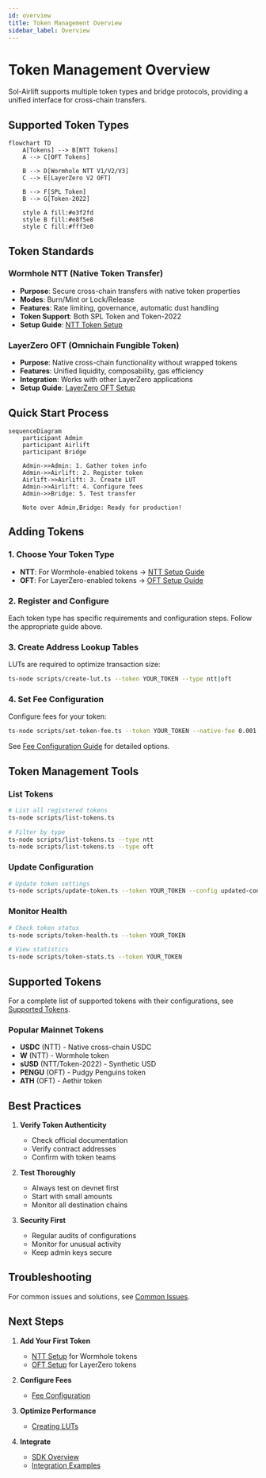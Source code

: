 ```yaml
---
id: overview
title: Token Management Overview
sidebar_label: Overview
---
```


# Token Management Overview

Sol-Airlift supports multiple token types and bridge protocols, providing a unified interface for cross-chain transfers.

## Supported Token Types

```mermaid
flowchart TD
    A[Tokens] --> B[NTT Tokens]
    A --> C[OFT Tokens]
    
    B --> D[Wormhole NTT V1/V2/V3]
    C --> E[LayerZero V2 OFT]
    
    B --> F[SPL Token]
    B --> G[Token-2022]
    
    style A fill:#e3f2fd
    style B fill:#e8f5e8
    style C fill:#fff3e0
```

## Token Standards

### Wormhole NTT (Native Token Transfer)
- **Purpose**: Secure cross-chain transfers with native token properties
- **Modes**: Burn/Mint or Lock/Release
- **Features**: Rate limiting, governance, automatic dust handling
- **Token Support**: Both SPL Token and Token-2022
- **Setup Guide**: [NTT Token Setup](./ntt-setup)

### LayerZero OFT (Omnichain Fungible Token)
- **Purpose**: Native cross-chain functionality without wrapped tokens
- **Features**: Unified liquidity, composability, gas efficiency
- **Integration**: Works with other LayerZero applications
- **Setup Guide**: [LayerZero OFT Setup](./layerzero-setup)

## Quick Start Process

```mermaid
sequenceDiagram
    participant Admin
    participant Airlift
    participant Bridge
    
    Admin->>Admin: 1. Gather token info
    Admin->>Airlift: 2. Register token
    Airlift->>Airlift: 3. Create LUT
    Admin->>Airlift: 4. Configure fees
    Admin->>Bridge: 5. Test transfer
    
    Note over Admin,Bridge: Ready for production!
```

## Adding Tokens

### 1. Choose Your Token Type
- **NTT**: For Wormhole-enabled tokens → [NTT Setup Guide](./ntt-setup)
- **OFT**: For LayerZero-enabled tokens → [OFT Setup Guide](./layerzero-setup)

### 2. Register and Configure
Each token type has specific requirements and configuration steps. Follow the appropriate guide above.

### 3. Create Address Lookup Tables
LUTs are required to optimize transaction size:
```bash
ts-node scripts/create-lut.ts --token YOUR_TOKEN --type ntt|oft
```

### 4. Set Fee Configuration
Configure fees for your token:
```bash
ts-node scripts/set-token-fee.ts --token YOUR_TOKEN --native-fee 0.001 --token-fee 10 --type bps
```

See [Fee Configuration Guide](./fee-configuration) for detailed options.

## Token Management Tools

### List Tokens
```bash
# List all registered tokens
ts-node scripts/list-tokens.ts

# Filter by type
ts-node scripts/list-tokens.ts --type ntt
ts-node scripts/list-tokens.ts --type oft
```

### Update Configuration
```bash
# Update token settings
ts-node scripts/update-token.ts --token YOUR_TOKEN --config updated-config.json
```

### Monitor Health
```bash
# Check token status
ts-node scripts/token-health.ts --token YOUR_TOKEN

# View statistics
ts-node scripts/token-stats.ts --token YOUR_TOKEN
```

## Supported Tokens

For a complete list of supported tokens with their configurations, see [Supported Tokens](../tokens/supported-tokens).

### Popular Mainnet Tokens
- **USDC** (NTT) - Native cross-chain USDC
- **W** (NTT) - Wormhole token  
- **sUSD** (NTT/Token-2022) - Synthetic USD
- **PENGU** (OFT) - Pudgy Penguins token
- **ATH** (OFT) - Aethir token

## Best Practices

1. **Verify Token Authenticity**
   - Check official documentation
   - Verify contract addresses
   - Confirm with token teams

2. **Test Thoroughly**
   - Always test on devnet first
   - Start with small amounts
   - Monitor all destination chains

3. **Security First**
   - Regular audits of configurations
   - Monitor for unusual activity
   - Keep admin keys secure

## Troubleshooting

For common issues and solutions, see [Common Issues](../troubleshooting/common-issues).

## Next Steps

1. **Add Your First Token**
   - [NTT Setup](./ntt-setup) for Wormhole tokens
   - [OFT Setup](./layerzero-setup) for LayerZero tokens

2. **Configure Fees**
   - [Fee Configuration](./fee-configuration)

3. **Optimize Performance**
   - [Creating LUTs](../lut/creating-luts)

4. **Integrate**
   - [SDK Overview](../sdk/overview)
   - [Integration Examples](../examples/integration) 